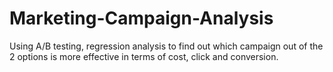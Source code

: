 # Marketing-Campaign-Analysis
Using A/B testing, regression analysis to find out which campaign out of the 2 options is more effective in terms of cost, click and conversion.
